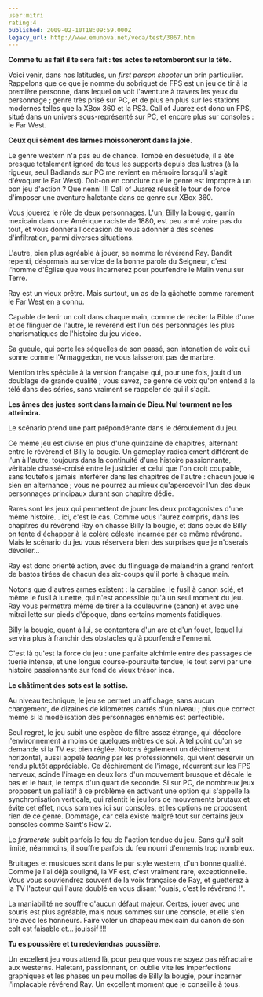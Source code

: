 ```yaml
---
user:mitri
rating:4
published: 2009-02-10T18:09:59.000Z
legacy_url: http://www.emunova.net/veda/test/3067.htm
---
```

**Comme tu as fait il te sera fait : tes actes te retomberont sur la tête.**  

  

Voici venir, dans nos latitudes, un _first person shooter_ un brin particulier. Rappelons que ce que je nomme du sobriquet de FPS est un jeu de tir à la première personne, dans lequel on voit l'aventure à travers les yeux du personnage ; genre très prisé sur PC, et de plus en plus sur les stations modernes telles que la XBox 360 et la PS3\. Call of Juarez est donc un FPS, situé dans un univers sous-représenté sur PC, et encore plus sur consoles : le Far West.  

  

**Ceux qui sèment des larmes moissoneront dans la joie.**  

  

Le genre western n'a pas eu de chance. Tombé en désuétude, il a été presque totalement ignoré de tous les supports depuis des lustres (à la rigueur, seul Badlands sur PC me revient en mémoire lorsqu'il s'agit d'évoquer le Far West). Doit-on en conclure que le genre est impropre à un bon jeu d'action ? Que nenni !!! Call of Juarez réussit le tour de force d'imposer une aventure haletante dans ce genre sur XBox 360\.  

  

Vous jouerez le rôle de deux personnages. L'un, Billy la bougie, gamin mexicain dans une Amérique raciste de 1880, est peu armé voire pas du tout, et vous donnera l'occasion de vous adonner à des scènes d'infiltration, parmi diverses situations.  

  

L'autre, bien plus agréable à jouer, se nomme le révérend Ray. Bandit repenti, désormais au service de la bonne parole du Seigneur, c'est l'homme d'Église que vous incarnerez pour pourfendre le Malin venu sur Terre.  

  

Ray est un vieux prêtre. Mais surtout, un as de la gâchette comme rarement le Far West en a connu.  

  

Capable de tenir un colt dans chaque main, comme de réciter la Bible d'une et de flinguer de l'autre, le révérend est l'un des personnages les plus charismatiques de l'histoire du jeu video.  

  

Sa gueule, qui porte les séquelles de son passé, son intonation de voix qui sonne comme l'Armaggedon, ne vous laisseront pas de marbre.  

  

Mention très spéciale à la version française qui, pour une fois, jouit d'un doublage de grande qualité ; vous savez, ce genre de voix qu'on entend à la télé dans des séries, sans vraiment se rappeler de qui il s'agit.  

  

**Les âmes des justes sont dans la main de Dieu. Nul tourment ne les atteindra.**  

  

Le scénario prend une part prépondérante dans le déroulement du jeu.  

Ce même jeu est divisé en plus d'une quinzaine de chapitres, alternant entre le révérend et Billy la bougie. Un gameplay radicalement différent de l'un à l'autre, toujours dans la continuité d'une histoire passionnante, véritable chassé-croisé entre le justicier et celui que l'on croit coupable, sans toutefois jamais interférer dans les chapitres de l'autre : chacun joue le sien en alternance ; vous ne pourrez au mieux qu'apercevoir l'un des deux personnages principaux durant son chapitre dédié.  

  

Rares sont les jeux qui permettent de jouer les deux protagonistes d'une même histoire... ici, c'est le cas. Comme vous l'aurez compris, dans les chapitres du révérend Ray on chasse Billy la bougie, et dans ceux de Billy on tente d'échapper à la colère céleste incarnée par ce même révérend. Mais le scénario du jeu vous réservera bien des surprises que je n'oserais dévoiler...  

  

Ray est donc orienté action, avec du flinguage de malandrin à grand renfort de bastos tirées de chacun des six-coups qu'il porte à chaque main.  

  

Notons que d'autres armes existent : la carabine, le fusil à canon scié, et même le fusil à lunette, qui n'est accessible qu'à un seul moment du jeu. Ray vous permettra même de tirer à la couleuvrine (canon) et avec une mitraillette sur pieds d'époque, dans certains moments fatidiques.  

  

Billy la bougie, quant à lui, se contentera d'un arc et d'un fouet, lequel lui servira plus à franchir des obstacles qu'à pourfendre l'ennemi.  

  

C'est là qu'est la force du jeu : une parfaite alchimie entre des passages de tuerie intense, et une longue course-poursuite tendue, le tout servi par une histoire passionnante sur fond de vieux trésor inca.  

  

**Le châtiment des sots est la sottise.**  

  

Au niveau technique, le jeu se permet un affichage, sans aucun chargement, de dizaines de kilomètres carrés d'un niveau ; plus que correct même si la modélisation des personnages ennemis est perfectible.  

  

Seul regret, le jeu subit une espèce de filtre assez étrange, qui décolore l'environnement à moins de quelques mètres de soi. À tel point qu'on se demande si la TV est bien réglée. Notons également un déchirement horizontal, aussi appelé _tearing_ par les professionnels, qui vient déservir un rendu plutôt appréciable. Ce déchirement de l'image, récurrent sur les FPS nerveux, scinde l'image en deux lors d'un mouvement brusque et décale le bas et le haut, le temps d'un quart de seconde. Si sur PC, de nombreux jeux proposent un palliatif à ce problème en activant une option qui s'appelle la synchronisation verticale, qui ralentit le jeu lors de mouvements brutaux et évite cet effet, nous sommes ici sur consoles, et les options ne proposent rien de ce genre. Dommage, car cela existe malgré tout sur certains jeux consoles comme Saint's Row 2\.  

  

Le _framerate_ subit parfois le feu de l'action tendue du jeu. Sans qu'il soit limité, néammoins, il souffre parfois du feu nourri d'ennemis trop nombreux.  

  

Bruitages et musiques sont dans le pur style western, d'un bonne qualité. Comme je l'ai déjà souligné, la VF est, c'est vraiment rare, exceptionnelle. Vous vous souviendrez souvent de la voix française de Ray, et guetterez à la TV l'acteur qui l'aura doublé en vous disant "ouais, c'est le révérend !".  

  

La maniabilité ne souffre d'aucun défaut majeur. Certes, jouer avec une souris est plus agréable, mais nous sommes sur une console, et elle s'en tire avec les honneurs. Faire voler un chapeau mexicain du canon de son colt est faisable et... jouissif !!!  

  

**Tu es poussière et tu redeviendras poussière.**  

  

Un excellent jeu vous attend là, pour peu que vous ne soyez pas réfractaire aux westerns. Haletant, passionnant, on oublie vite les imperfections graphiques et les phases un peu molles de Billy la bougie, pour incarner l'implacable révérend Ray. Un excellent moment que je conseille à tous.
